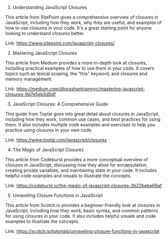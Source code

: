

1. Understanding JavaScript Closures

This article from SitePoint gives a comprehensive overview of closures in JavaScript, including how they work, why they are useful, and examples of how to use closures in your code. It's a great starting point for anyone looking to understand closures better.

Link: https://www.sitepoint.com/javascript-closures/

2. Mastering JavaScript Closures

This article from Medium provides a more in-depth look at closures, including practical examples of how to use them in your code. It covers topics such as lexical scoping, the "this" keyword, and closures and memory management.

Link: https://medium.com/@prashantramnyc/mastering-javascript-closures-9d7e5eb5d5df

3. JavaScript Closures: A Comprehensive Guide

This guide from Toptal goes into great detail about closures in JavaScript, including how they work, common use cases, and best practices for using them. It also includes multiple code examples and exercises to help you practice using closures in your own code.

Link: https://www.toptal.com/javascript/closures

4. The Magic of JavaScript Closures

This article from Codeburst provides a more conceptual overview of closures in JavaScript, discussing how they allow for encapsulation, creating private variables, and maintaining state in your code. It includes helpful code examples and visuals to illustrate the concepts.

Link: https://codeburst.io/the-magic-of-javascript-closures-2b22bebe69af

5. Unraveling Closure Functions in JavaScript

This article from Scotch.io provides a beginner-friendly look at closures in JavaScript, including how they work, basic syntax, and common patterns for using closures in your code. It also includes helpful visuals and code examples to illustrate the concepts.

Link: https://scotch.io/tutorials/unraveling-closure-functions-in-javascript